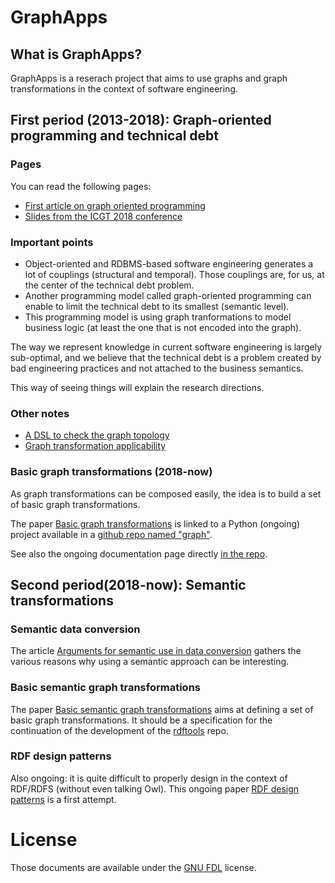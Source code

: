 # GraphApps

## What is GraphApps?

GraphApps is a reserach project that aims to use graphs and graph transformations in the context of software engineering.

## First period (2013-2018): Graph-oriented programming and technical debt

### Pages

You can read the following pages:

  * [First article on graph oriented programming](https://orey.github.io/papers/graph/first-article/)
  * [Slides from the ICGT 2018 conference](https://orey.github.io/papers/graph/staf-icgt2018/)


### Important points

  * Object-oriented and RDBMS-based software engineering generates a lot of couplings (structural and temporal). Those couplings are, for us, at the center of the technical debt problem.
  * Another programming model called graph-oriented programming can enable to limit the technical debt to its smallest (semantic level).
  * This programming model is using graph tranformations to model business logic (at least the one that is not encoded into the graph).
  
The way we represent knowledge in current software engineering is largely sub-optimal, and we believe that the technical debt is a problem created by bad engineering practices and not attached to the business semantics.

This way of seeing things will explain the research directions.

### Other notes

  * [A DSL to check the graph topology](DSL-for-graph-topology-checks.md)
  * [Graph transformation applicability](graph-transformation-applicability.md)

### Basic graph transformations (2018-now)

As graph transformations can be composed easily, the idea is to build a set of basic graph transformations.

The paper [Basic graph transformations](basic-graph-transformations.md) is linked to a Python (ongoing) project available in a [github repo named "graph"](https://github.com/orey/graph).

See also the ongoing documentation page directly [in the repo](https://github.com/orey/graph/blob/master/graph_transformations/README.md).


## Second period(2018-now): Semantic transformations

### Semantic data conversion

The article [Arguments for semantic use in data conversion](arguments_semantic.md "arguments") gathers the various reasons why using a semantic approach can be interesting.

### Basic semantic graph transformations

The paper [Basic semantic graph transformations](basic-semantic-graph-transformations.md) aims at defining a set of basic graph transformations. It should be a specification for the continuation of the development of the [rdftools](https://github.com/orey/rdftools) repo.

### RDF design patterns

Also ongoing: it is quite difficult to properly design in the context of RDF/RDFS (without even talking Owl). This ongoing paper [RDF design patterns](rdf-design-patterns.md) is a first attempt.

# License

Those documents are available under the [GNU FDL](GNU_FDL.md) license.
